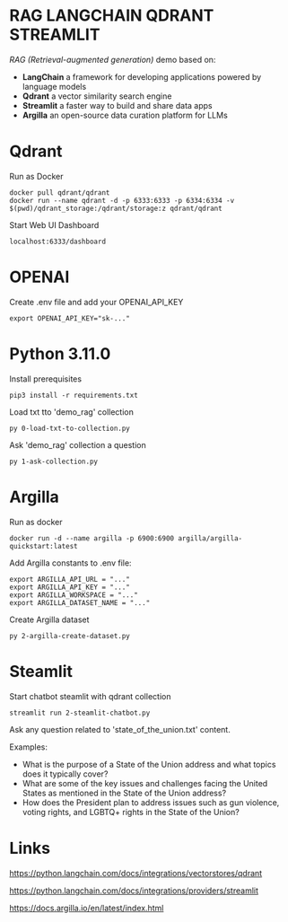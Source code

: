# RAG LANGCHAIN QDRANT STREAMLIT

_RAG (Retrieval-augmented generation)_ demo based on: 
* **LangChain** a framework for developing applications powered by language models 
* **Qdrant** a vector similarity search engine
* **Streamlit**  a faster way to build and share data apps
* **Argilla** an open-source data curation platform for LLMs

# Qdrant 

Run as Docker
```
docker pull qdrant/qdrant
docker run --name qdrant -d -p 6333:6333 -p 6334:6334 -v $(pwd)/qdrant_storage:/qdrant/storage:z qdrant/qdrant
```

Start Web UI Dashboard

```
localhost:6333/dashboard
```

# OPENAI
Create .env file and add your OPENAI_API_KEY

```
export OPENAI_API_KEY="sk-..."
```

# Python 3.11.0
Install prerequisites

```
pip3 install -r requirements.txt
```

Load txt tto 'demo_rag' collection
```
py 0-load-txt-to-collection.py
```

Ask 'demo_rag' collection a question
```
py 1-ask-collection.py
```

# Argilla

Run as docker
```
docker run -d --name argilla -p 6900:6900 argilla/argilla-quickstart:latest
```

Add Argilla constants to .env file: 

```
export ARGILLA_API_URL = "..."
export ARGILLA_API_KEY = "..."
export ARGILLA_WORKSPACE = "..."
export ARGILLA_DATASET_NAME = "..."
```

Create Argilla dataset
```
py 2-argilla-create-dataset.py
```

# Steamlit 

Start chatbot steamlit with qdrant collection

```
streamlit run 2-steamlit-chatbot.py
```

Ask any question related to 'state_of_the_union.txt' content.

Examples:

* What is the purpose of a State of the Union address and what topics does it typically cover?
* What are some of the key issues and challenges facing the United States as mentioned in the State of the Union address?
* How does the President plan to address issues such as gun violence, voting rights, and LGBTQ+ rights in the State of the Union?


# Links
https://python.langchain.com/docs/integrations/vectorstores/qdrant

https://python.langchain.com/docs/integrations/providers/streamlit 

https://docs.argilla.io/en/latest/index.html

